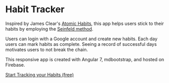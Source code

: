 # Habit Tracker

Inspired by James Clear's [Atomic Habits](https://jamesclear.com/atomic-habits), this app helps users stick to their habits by employing the [Seinfeld method](https://jamesclear.com/stop-procrastinating-seinfeld-strategy).

Users can login with a Google account and create new habits. Each day users can mark habits as complete. Seeing a record of successful days motivates users to not break the chain.

This responsive app is created with Angular 7, mdbootstrap, and hosted on Firebase.

[Start Tracking your Habits (free)](https://habittracker.me)
